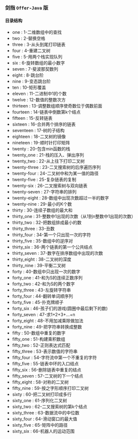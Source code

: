### 剑指 `Offer-Java` 版
#### 目录结构
+ one : 1-二维数组中的查找
+ two : 2-替换空格
+ three : 3-从头到尾打印链表
+ four : 4-重建二叉树
+ five : 5-用两个栈实现队列
+ six : 6-旋转数组的最小数字
+ seven : 7-斐波那契数列
+ eight : 8-跳台阶
+ nine : 9-变态跳台阶
+ ten : 10-矩形覆盖
+ eleven : 11-二进制中1的个数
+ twelve : 12-数值的整数次方
+ thirteen : 13-调整数组顺序使奇数位于偶数前面
+ fourteen : 14-链表中倒数第k个结点
+ fifteen : 15-反转链表
+ sixteen : 16-合并两个排序的链表
+ seventeen : 17-树的子结构
+ eighteen : 18-二叉树的镜像
+ nineteen : 19-顺时针打印矩阵
+ twenty : 20-包含min函数的栈
+ twenty_one : 21-栈的压入、弹出序列
+ twenty_two : 22-从上往下打印二叉树
+ twenty-three : 23-二叉搜索树的后序遍历序列
+ twenty-four : 24-二叉树中和为某一值的路径
+ twenty-five : 25-复杂链表的复制
+ twenty-six : 26-二叉搜索树与双向链表
+ twenty-seven : 27-字符串的排列
+ twenty-eight : 28-数组中出现次数超过一半的数字
+ twenty-nine : 29-最小的K个数
+ thirty : 30-连续子数组的最大和
+ thirty_one : 31-整数中1出现的次数（从1到n整数中1出现的次数）
+ thirty_two : 32-把数组排成最小的数
+ thirty_three : 33-丑数
+ thirty_four : 34-第一个只出现一次的字符
+ thirty_five : 35-数组中的逆序对
+ thirty_six : 36-两个链表的第一个公共结点
+ thirty_seven : 37-数字在排序数组中出现的次数
+ thirty_eight : 38-二叉树的深度
+ thirty_nine : 39-平衡二叉树
+ forty : 40-数组中只出现一次的数字
+ forty_one : 41-和为S的连续正数序列
+ forty_two : 42-和为S的两个数字
+ forty_three : 43-左旋转字符串
+ forty_four : 44-翻转单词顺序列
+ forty_five : 45-扑克牌顺子
+ forty_six : 46-孩子们的游戏(圆圈中最后剩下的数)
+ forty_seven : 47-求1+2+3+...+n
+ forty_eight : 48-不用加减乘除做加法
+ forty_nine : 49-把字符串转换成整数
+ fifty : 50-数组中重复的数字
+ fifty_one : 51-构建乘积数组
+ fifty_two : 52-正则表达式匹配
+ fifty_three : 53-表示数值的字符串
+ fifty_four : 54-字符流中第一个不重复的字符
+ fifty_five : 55-链表中环的入口结点
+ fifty_six : 56-删除链表中重复的结点
+ fifty_seven : 57-二叉树的下一个结点
+ fifty_eight : 58-对称的二叉树
+ fifty_nine : 59-按之字形顺序打印二叉树
+ sixty : 60-把二叉树打印成多行
+ sixty_one : 61-序列化二叉树
+ sixty_two : 62-二叉搜索树的第k个结点
+ sixty_three : 63-数据流中的中位数
+ sixty_four : 64-滑动窗口的最大值
+ sixty_five : 65-矩阵中的路径
+ sixty_six : 66-机器人的运动范围
